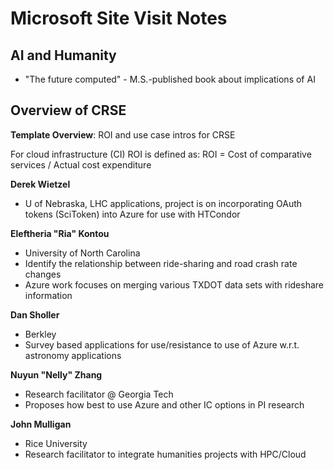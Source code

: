 # Microsoft Site Visit Notes

## AI and Humanity
* "The future computed" - M.S.-published book about implications of AI

## Overview of CRSE

__Template Overview__: ROI and use case intros for CRSE

For cloud infrastructure (CI) ROI is defined as: ROI = Cost of comparative services / Actual cost expenditure

__Derek Wietzel__
* U of Nebraska, LHC applications, project is on incorporating OAuth tokens (SciToken) into Azure for use with HTCondor

__Eleftheria "Ria" Kontou__
* University of North Carolina
* Identify the relationship between ride-sharing and road crash rate changes
* Azure work focuses on merging various TXDOT data sets with rideshare information

__Dan Sholler__
* Berkley
* Survey based applications for use/resistance to use of Azure w.r.t. astronomy applications

__Nuyun "Nelly" Zhang__
* Research facilitator @ Georgia Tech
* Proposes how best to use Azure and other IC options in PI research

__John Mulligan__
* Rice University
* Research facilitator to integrate humanities projects with HPC/Cloud
